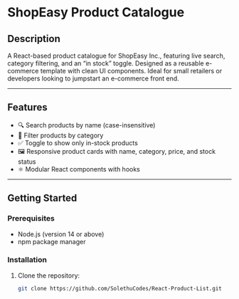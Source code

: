 # ShopEasy Product Catalogue

## Description  
A React-based product catalogue for ShopEasy Inc., featuring live search, category filtering, and an “in stock” toggle. Designed as a reusable e-commerce template with clean UI components. Ideal for small retailers or developers looking to jumpstart an e-commerce front end.

---

## Features  
- 🔍 Search products by name (case-insensitive)  
- 📂 Filter products by category  
- ✅ Toggle to show only in-stock products  
- 🖼️ Responsive product cards with name, category, price, and stock status   
- ⚛️ Modular React components with hooks

---

## Getting Started

### Prerequisites  
- Node.js (version 14 or above)  
- npm package manager  

### Installation  
1. Clone the repository:  
   ```bash
   git clone https://github.com/SolethuCodes/React-Product-List.git
